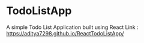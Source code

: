 # TodoListApp

A simple Todo List Application built using React
Link : https://aditya7298.github.io/ReactTodoListApp/
